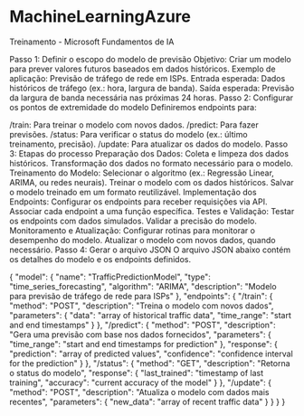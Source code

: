 # MachineLearningAzure
Treinamento - Microsoft Fundamentos de IA

Passo 1: Definir o escopo do modelo de previsão
Objetivo: Criar um modelo para prever valores futuros baseados em dados históricos.
Exemplo de aplicação: Previsão de tráfego de rede em ISPs.
Entrada esperada: Dados históricos de tráfego (ex.: hora, largura de banda).
Saída esperada: Previsão da largura de banda necessária nas próximas 24 horas.
Passo 2: Configurar os pontos de extremidade do modelo
Definiremos endpoints para:

/train: Para treinar o modelo com novos dados.
/predict: Para fazer previsões.
/status: Para verificar o status do modelo (ex.: último treinamento, precisão).
/update: Para atualizar os dados do modelo.
Passo 3: Etapas do processo
Preparação dos Dados:
Coleta e limpeza dos dados históricos.
Transformação dos dados no formato necessário para o modelo.
Treinamento do Modelo:
Selecionar o algoritmo (ex.: Regressão Linear, ARIMA, ou redes neurais).
Treinar o modelo com os dados históricos.
Salvar o modelo treinado em um formato reutilizável.
Implementação dos Endpoints:
Configurar os endpoints para receber requisições via API.
Associar cada endpoint a uma função específica.
Testes e Validação:
Testar os endpoints com dados simulados.
Validar a precisão do modelo.
Monitoramento e Atualização:
Configurar rotinas para monitorar o desempenho do modelo.
Atualizar o modelo com novos dados, quando necessário.
Passo 4: Gerar o arquivo JSON
O arquivo JSON abaixo contém os detalhes do modelo e os endpoints definidos.

{
  "model": {
    "name": "TrafficPredictionModel",
    "type": "time_series_forecasting",
    "algorithm": "ARIMA",
    "description": "Modelo para previsão de tráfego de rede para ISPs"
  },
  "endpoints": {
    "/train": {
      "method": "POST",
      "description": "Treina o modelo com novos dados",
      "parameters": {
        "data": "array of historical traffic data",
        "time_range": "start and end timestamps"
      }
    },
    "/predict": {
      "method": "POST",
      "description": "Gera uma previsão com base nos dados fornecidos",
      "parameters": {
        "time_range": "start and end timestamps for prediction"
      },
      "response": {
        "prediction": "array of predicted values",
        "confidence": "confidence interval for the prediction"
      }
    },
    "/status": {
      "method": "GET",
      "description": "Retorna o status do modelo",
      "response": {
        "last_trained": "timestamp of last training",
        "accuracy": "current accuracy of the model"
      }
    },
    "/update": {
      "method": "POST",
      "description": "Atualiza o modelo com dados mais recentes",
      "parameters": {
        "new_data": "array of recent traffic data"
      }
    }
  }
}
